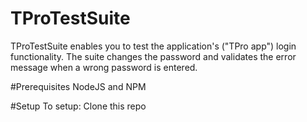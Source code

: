 # TProTestSuite
TProTestSuite enables you to test the application's ("TPro app") login functionality. The suite changes the password and validates the error message when a wrong password is entered.

#Prerequisites
NodeJS and NPM

#Setup
To setup:
Clone this repo
